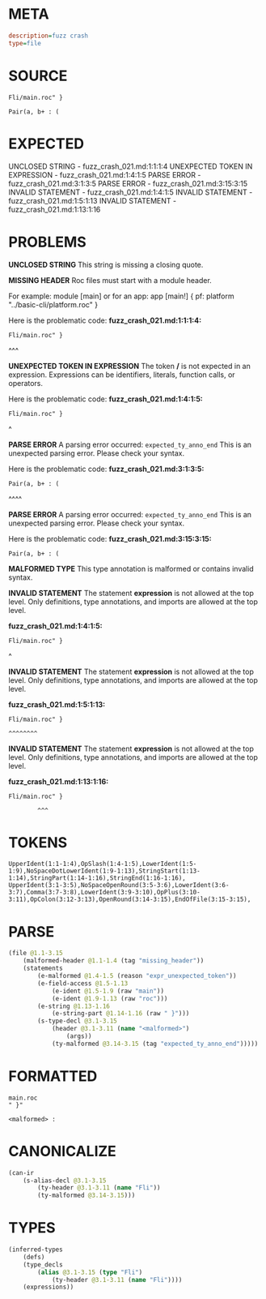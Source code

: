 # META
~~~ini
description=fuzz crash
type=file
~~~
# SOURCE
~~~roc
Fli/main.roc" }

Pair(a, b+ : (
~~~
# EXPECTED
UNCLOSED STRING - fuzz_crash_021.md:1:1:1:4
UNEXPECTED TOKEN IN EXPRESSION - fuzz_crash_021.md:1:4:1:5
PARSE ERROR - fuzz_crash_021.md:3:1:3:5
PARSE ERROR - fuzz_crash_021.md:3:15:3:15
INVALID STATEMENT - fuzz_crash_021.md:1:4:1:5
INVALID STATEMENT - fuzz_crash_021.md:1:5:1:13
INVALID STATEMENT - fuzz_crash_021.md:1:13:1:16
# PROBLEMS
**UNCLOSED STRING**
This string is missing a closing quote.

**MISSING HEADER**
Roc files must start with a module header.

For example:
        module [main]
or for an app:
        app [main!] { pf: platform "../basic-cli/platform.roc" }

Here is the problematic code:
**fuzz_crash_021.md:1:1:1:4:**
```roc
Fli/main.roc" }
```
^^^


**UNEXPECTED TOKEN IN EXPRESSION**
The token **/** is not expected in an expression.
Expressions can be identifiers, literals, function calls, or operators.

Here is the problematic code:
**fuzz_crash_021.md:1:4:1:5:**
```roc
Fli/main.roc" }
```
   ^


**PARSE ERROR**
A parsing error occurred: `expected_ty_anno_end`
This is an unexpected parsing error. Please check your syntax.

Here is the problematic code:
**fuzz_crash_021.md:3:1:3:5:**
```roc
Pair(a, b+ : (
```
^^^^


**PARSE ERROR**
A parsing error occurred: `expected_ty_anno_end`
This is an unexpected parsing error. Please check your syntax.

Here is the problematic code:
**fuzz_crash_021.md:3:15:3:15:**
```roc
Pair(a, b+ : (
```
              


**MALFORMED TYPE**
This type annotation is malformed or contains invalid syntax.

**INVALID STATEMENT**
The statement **expression** is not allowed at the top level.
Only definitions, type annotations, and imports are allowed at the top level.

**fuzz_crash_021.md:1:4:1:5:**
```roc
Fli/main.roc" }
```
   ^


**INVALID STATEMENT**
The statement **expression** is not allowed at the top level.
Only definitions, type annotations, and imports are allowed at the top level.

**fuzz_crash_021.md:1:5:1:13:**
```roc
Fli/main.roc" }
```
    ^^^^^^^^


**INVALID STATEMENT**
The statement **expression** is not allowed at the top level.
Only definitions, type annotations, and imports are allowed at the top level.

**fuzz_crash_021.md:1:13:1:16:**
```roc
Fli/main.roc" }
```
            ^^^


# TOKENS
~~~zig
UpperIdent(1:1-1:4),OpSlash(1:4-1:5),LowerIdent(1:5-1:9),NoSpaceDotLowerIdent(1:9-1:13),StringStart(1:13-1:14),StringPart(1:14-1:16),StringEnd(1:16-1:16),
UpperIdent(3:1-3:5),NoSpaceOpenRound(3:5-3:6),LowerIdent(3:6-3:7),Comma(3:7-3:8),LowerIdent(3:9-3:10),OpPlus(3:10-3:11),OpColon(3:12-3:13),OpenRound(3:14-3:15),EndOfFile(3:15-3:15),
~~~
# PARSE
~~~clojure
(file @1.1-3.15
	(malformed-header @1.1-1.4 (tag "missing_header"))
	(statements
		(e-malformed @1.4-1.5 (reason "expr_unexpected_token"))
		(e-field-access @1.5-1.13
			(e-ident @1.5-1.9 (raw "main"))
			(e-ident @1.9-1.13 (raw "roc")))
		(e-string @1.13-1.16
			(e-string-part @1.14-1.16 (raw " }")))
		(s-type-decl @3.1-3.15
			(header @3.1-3.11 (name "<malformed>")
				(args))
			(ty-malformed @3.14-3.15 (tag "expected_ty_anno_end")))))
~~~
# FORMATTED
~~~roc
main.roc
" }"

<malformed> : 
~~~
# CANONICALIZE
~~~clojure
(can-ir
	(s-alias-decl @3.1-3.15
		(ty-header @3.1-3.11 (name "Fli"))
		(ty-malformed @3.14-3.15)))
~~~
# TYPES
~~~clojure
(inferred-types
	(defs)
	(type_decls
		(alias @3.1-3.15 (type "Fli")
			(ty-header @3.1-3.11 (name "Fli"))))
	(expressions))
~~~
